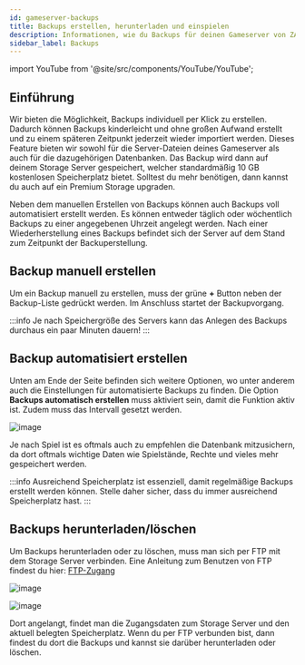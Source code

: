 ```yaml
---
id: gameserver-backups
title: Backups erstellen, herunterladen und einspielen
description: Informationen, wie du Backups für deinen Gameserver von ZAP-Hosting erstellen, herunterladen und wieder einspielen kannst -ZAP-Hosting.com Dokumentation
sidebar_label: Backups
---
```


import YouTube from '@site/src/components/YouTube/YouTube';

## Einführung
Wir bieten die Möglichkeit, Backups individuell per Klick zu erstellen. Dadurch können Backups kinderleicht und ohne großen Aufwand erstellt und zu einem späteren Zeitpunkt jederzeit wieder importiert werden. Dieses Feature bieten wir sowohl für die Server-Dateien deines Gameserver als auch für die dazugehörigen Datenbanken. Das Backup wird dann auf deinem Storage Server gespeichert, welcher standardmäßig 10 GB kostenlosen Speicherplatz bietet. Solltest du mehr benötigen, dann kannst du auch auf ein Premium Storage upgraden.

Neben dem manuellen Erstellen von Backups können auch Backups voll automatisiert erstellt werden. Es können entweder täglich oder wöchentlich Backups zu einer angegebenen Uhrzeit angelegt werden. Nach einer Wiederherstellung eines Backups befindet sich der Server auf dem Stand zum Zeitpunkt der Backuperstellung.

<YouTube videoId="yUDAcfyDELc" title="Wie du BACKUPS für deinen Server erstellst!" description="Hast du das Gefühl, dass du etwas besser verstehst, wenn du es in Aktion siehst?  Wir haben etwas für dich! Tauche ab in unser Video, welches alles für dich zusammenfasst. Egal, ob du es eilig hast oder einfach nur Informationen auf möglichst verständliche Art und Weise aufnehmen möchtest!"/>


## Backup manuell erstellen

Um ein Backup manuell zu erstellen, muss der grüne **+** Button neben der Backup-Liste gedrückt werden. Im Anschluss startet der Backupvorgang. 

:::info
Je nach Speichergröße des Servers kann das Anlegen des Backups durchaus ein paar Minuten dauern!
:::



## Backup automatisiert erstellen

Unten am Ende der Seite befinden sich weitere Optionen, wo unter anderem auch die Einstellungen für automatisierte Backups zu finden. Die Option **Backups automatisch erstellen** muss aktiviert sein, damit die Funktion aktiv ist. Zudem muss das Intervall gesetzt werden. 

![image](https://user-images.githubusercontent.com/13604413/159171260-f3d1775e-25bc-45a0-b4aa-d6bdc13bfa0f.png)

Je nach Spiel ist es oftmals auch zu empfehlen die Datenbank mitzusichern, da dort oftmals wichtige Daten wie Spielstände, Rechte und vieles mehr gespeichert werden. 

:::info
Ausreichend Speicherplatz ist essenziell, damit regelmäßige Backups erstellt werden können. Stelle daher sicher, dass du immer ausreichend Speicherplatz hast. 
:::




## Backups herunterladen/löschen

Um Backups herunterladen oder zu löschen, muss man sich per FTP mit dem Storage Server verbinden. Eine Anleitung zum Benutzen von FTP findest du hier: [FTP-Zugang](gameserver-ftpaccess.md)

![image](https://user-images.githubusercontent.com/13604413/159171263-ef2c31b3-1541-4f41-b7b1-e8a70c96a422.png)

![image](https://user-images.githubusercontent.com/13604413/159171264-187a5aca-1829-41a0-967b-f9125df236c1.png)

Dort angelangt, findet man die Zugangsdaten zum Storage Server und den aktuell belegten Speicherplatz. Wenn du per FTP verbunden bist, dann findest du dort die Backups und kannst sie darüber herunterladen oder löschen.
